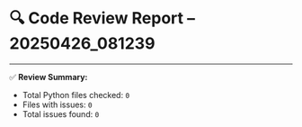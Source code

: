 # 🔍 Code Review Report – 20250426_081239

---

✅ **Review Summary:**
- Total Python files checked: `0`
- Files with issues: `0`
- Total issues found: `0`

